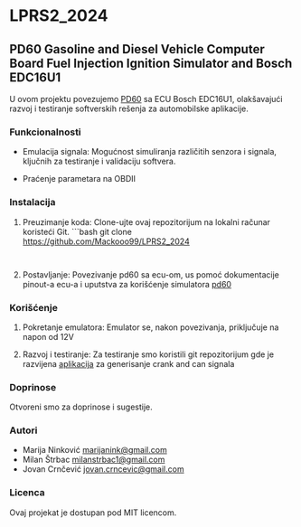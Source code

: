 # LPRS2_2024

## PD60 Gasoline and Diesel Vehicle Computer Board Fuel Injection Ignition Simulator and Bosch EDC16U1

U ovom projektu povezujemo [PD60](https://vi.aliexpress.com/item/1005006493152183.html?spm=a2g0o.order_list.order_list_main.85.63f61802seDDk8&gatewayAdapt=glo2vnm) sa ECU Bosch EDC16U1, olakšavajući razvoj i testiranje softverskih rešenja za automobilske aplikacije.

### Funkcionalnosti

- Emulacija signala: Mogućnost simuliranja različitih senzora i signala, ključnih za testiranje i validaciju softvera.
  
- Praćenje parametara na OBDII

### Instalacija

1. Preuzimanje koda: Clone-ujte ovaj repozitorijum na lokalni računar koristeći Git.
	    ```bash
    git clone https://github.com/Mackooo99/LPRS2_2024
    ```
	

3. Postavljanje: Povezivanje pd60 sa ecu-om, us pomoć dokumentacije pinout-a ecu-a i uputstva za korišćenje simulatora [pd60](http://en.hao-ok.com/DownloadDetail.aspx?Id=73)

### Korišćenje

1. Pokretanje emulatora: Emulator se, nakon povezivanja, priključuje na napon od 12V

2. Razvoj i testiranje: Za testiranje smo koristili git repozitorijum gde je razvijena [aplikacija](https://github.com/speeduino/Ardu-Stim) za generisanje crank and can signala

### Doprinose

Otvoreni smo za doprinose i sugestije.

### Autori

- Marija Ninković <marijanink@gmail.com>
- Milan Štrbac <milanstrbac1@gmail.com>
- Jovan Crnčević <jovan.crncevic@gmail.com>

### Licenca

Ovaj projekat je dostupan pod MIT licencom.

